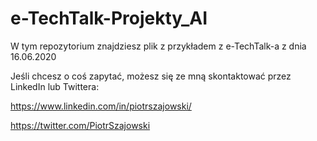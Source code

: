 # e-TechTalk-Projekty_AI
W tym repozytorium znajdziesz plik z przykładem z e-TechTalk-a z dnia 16.06.2020

Jeśli chcesz o coś zapytać, możesz się ze mną skontaktować przez LinkedIn lub Twittera:

https://www.linkedin.com/in/piotrszajowski/

https://twitter.com/PiotrSzajowski

